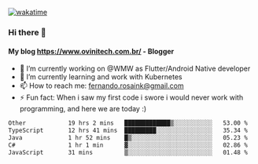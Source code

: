 [![wakatime](https://wakatime.com/badge/user/d5892087-17e6-46ab-8384-91a71a9b88d8.svg)](https://wakatime.com/@d5892087-17e6-46ab-8384-91a71a9b88d8)
### Hi there 👋

#### My blog https://www.ovinitech.com.br/ - Blogger

- 🔭 I’m currently working on @WMW as Flutter/Android Native developer
- 🌱 I’m currently learning and work with Kubernetes
- 📫 How to reach me: fernando.rosaink@gmail.com 
- ⚡ Fun fact: When i saw my first code i swore i would never work with programming, and here we are today :)

<!--START_SECTION:waka-->

```txt
Other            19 hrs 2 mins   █████████████▒░░░░░░░░░░░   53.00 %
TypeScript       12 hrs 41 mins  █████████░░░░░░░░░░░░░░░░   35.34 %
Java             1 hr 52 mins    █▒░░░░░░░░░░░░░░░░░░░░░░░   05.23 %
C#               1 hr 1 min      ▓░░░░░░░░░░░░░░░░░░░░░░░░   02.86 %
JavaScript       31 mins         ▒░░░░░░░░░░░░░░░░░░░░░░░░   01.48 %
```

<!--END_SECTION:waka-->
